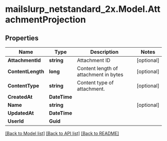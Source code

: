 # mailslurp_netstandard_2x.Model.AttachmentProjection

## Properties

Name | Type | Description | Notes
------------ | ------------- | ------------- | -------------
**AttachmentId** | **string** | Attachment ID | [optional] 
**ContentLength** | **long** | Content length of attachment in bytes | [optional] 
**ContentType** | **string** | Content type of attachment. | [optional] 
**CreatedAt** | **DateTime** |  | 
**Name** | **string** |  | [optional] 
**UpdatedAt** | **DateTime** |  | 
**UserId** | **Guid** |  | 

[[Back to Model list]](../README#documentation-for-models) [[Back to API list]](../README#documentation-for-api-endpoints) [[Back to README]](../README)

